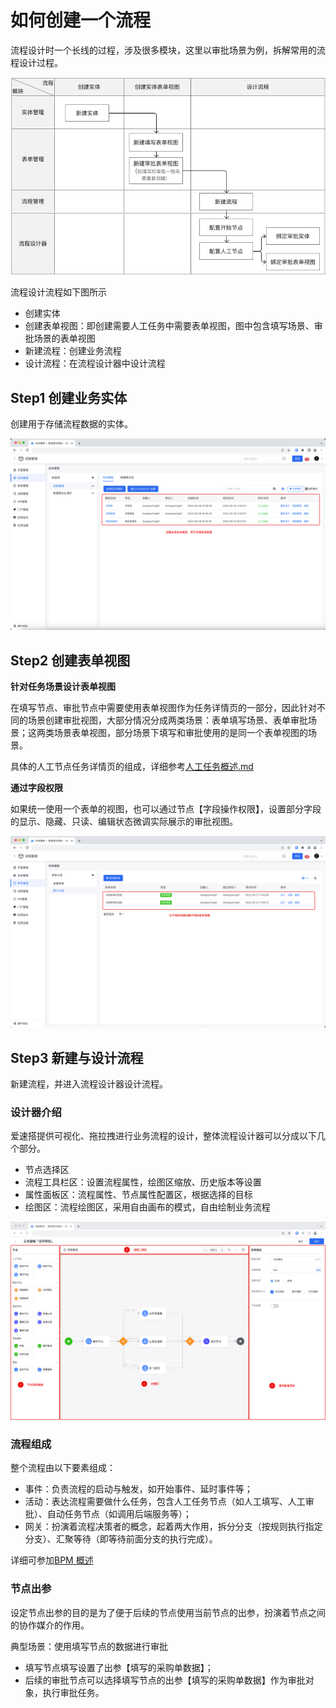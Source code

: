 # 如何创建一个流程

流程设计时一个长线的过程，涉及很多模块，这里以审批场景为例，拆解常用的流程设计过程。

![image.png](/img/BPM引擎/流程设计/如何设计一个流程/image_b20a58e.png)

流程设计流程如下图所示

- 创建实体
- 创建表单视图：即创建需要人工任务中需要表单视图，图中包含填写场景、审批场景的表单视图
- 新建流程：创建业务流程
- 设计流程：在流程设计器中设计流程

## Step1 创建业务实体

创建用于存储流程数据的实体。

![image.png](/img/BPM引擎/流程设计/如何设计一个流程/image_3e5bc84.png)

## Step2 创建表单视图

**针对任务场景设计表单视图**

在填写节点、审批节点中需要使用表单视图作为任务详情页的一部分，因此针对不同的场景创建审批视图，大部分情况分成两类场景：表单填写场景、表单审批场景；这两类场景表单视图，部分场景下填写和审批使用的是同一个表单视图的场景。

具体的人工节点任务详情页的组成，详细参考[人工任务概述.md](BPM引擎/流程设计/节点描述/活动节点/人工节点/人工任务概述.md)

**通过字段权限**

如果统一使用一个表单的视图，也可以通过节点【字段操作权限】，设置部分字段的显示、隐藏、只读、编辑状态微调实际展示的审批视图。

![image.png](/img/BPM引擎/流程设计/如何设计一个流程/image_d279962.png)

## Step3 新建与设计流程

新建流程，并进入流程设计器设计流程。

### 设计器介绍

爱速搭提供可视化、拖拉拽进行业务流程的设计，整体流程设计器可以分成以下几个部分。

- 节点选择区
- 流程工具栏区：设置流程属性，绘图区缩放、历史版本等设置
- 属性面板区：流程属性、节点属性配置区，根据选择的目标
- 绘图区：流程绘图区，采用自由画布的模式，自由绘制业务流程

![image.png](/img/BPM引擎/流程设计/如何设计一个流程/image_5f74ec3.png)

### 流程组成

整个流程由以下要素组成：

- 事件：负责流程的启动与触发，如开始事件、延时事件等；
- 活动：表达流程需要做什么任务，包含人工任务节点（如人工填写、人工审批）、自动任务节点（如调用后端服务等）；
- 网关：扮演着流程决策者的概念，起着两大作用，拆分分支（按规则执行指定分支）、汇聚等待（即等待前面分支的执行完成）。

详细可参加[BPM 概述](BPM引擎/BPM概述.md)

### 节点出参

设定节点出参的目的是为了便于后续的节点使用当前节点的出参，扮演着节点之间的协作媒介的作用。

典型场景：使用填写节点的数据进行审批

- 填写节点填写设置了出参【填写的采购单数据】；
- 后续的审批节点可以选择填写节点的出参【填写的采购单数据】作为审批对象，执行审批任务。
